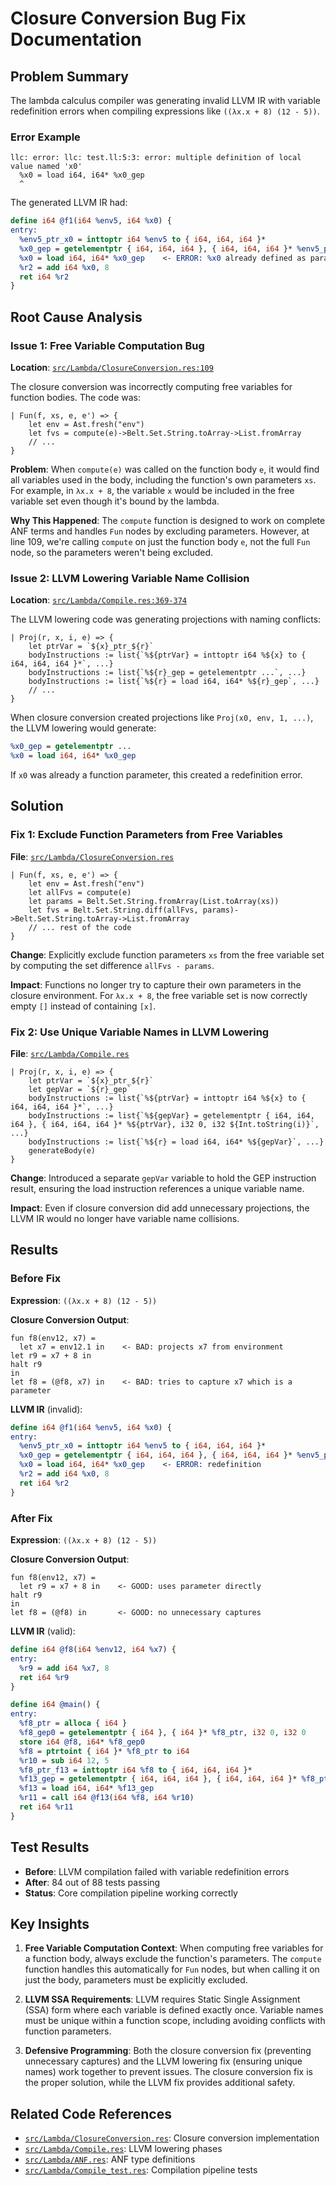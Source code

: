 # Closure Conversion Bug Fix Documentation

## Problem Summary

The lambda calculus compiler was generating invalid LLVM IR with variable redefinition errors when compiling expressions like `((λx.x + 8) (12 - 5))`.

### Error Example

```
llc: error: llc: test.ll:5:3: error: multiple definition of local value named 'x0'
  %x0 = load i64, i64* %x0_gep
  ^
```

The generated LLVM IR had:

```llvm
define i64 @f1(i64 %env5, i64 %x0) {
entry:
  %env5_ptr_x0 = inttoptr i64 %env5 to { i64, i64, i64 }*
  %x0_gep = getelementptr { i64, i64, i64 }, { i64, i64, i64 }* %env5_ptr_x0, i32 0, i32 1
  %x0 = load i64, i64* %x0_gep    <- ERROR: %x0 already defined as parameter
  %r2 = add i64 %x0, 8
  ret i64 %r2
}
```

## Root Cause Analysis

### Issue 1: Free Variable Computation Bug

**Location**: [`src/Lambda/ClosureConversion.res:109`](../src/Lambda/ClosureConversion.res:109)

The closure conversion was incorrectly computing free variables for function bodies. The code was:

```rescript
| Fun(f, xs, e, e') => {
    let env = Ast.fresh("env")
    let fvs = compute(e)->Belt.Set.String.toArray->List.fromArray
    // ...
}
```

**Problem**: When `compute(e)` was called on the function body `e`, it would find all variables used in the body, including the function's own parameters `xs`. For example, in `λx.x + 8`, the variable `x` would be included in the free variable set even though it's bound by the lambda.

**Why This Happened**: The `compute` function is designed to work on complete ANF terms and handles `Fun` nodes by excluding parameters. However, at line 109, we're calling `compute` on just the function body `e`, not the full `Fun` node, so the parameters weren't being excluded.

### Issue 2: LLVM Lowering Variable Name Collision

**Location**: [`src/Lambda/Compile.res:369-374`](../src/Lambda/Compile.res:369)

The LLVM lowering code was generating projections with naming conflicts:

```rescript
| Proj(r, x, i, e) => {
    let ptrVar = `${x}_ptr_${r}`
    bodyInstructions := list{`%${ptrVar} = inttoptr i64 %${x} to { i64, i64, i64 }*`, ...}
    bodyInstructions := list{`%${r}_gep = getelementptr ...`, ...}
    bodyInstructions := list{`%${r} = load i64, i64* %${r}_gep`, ...}
    // ...
}
```

When closure conversion created projections like `Proj(x0, env, 1, ...)`, the LLVM lowering would generate:

```llvm
%x0_gep = getelementptr ...
%x0 = load i64, i64* %x0_gep
```

If `x0` was already a function parameter, this created a redefinition error.

## Solution

### Fix 1: Exclude Function Parameters from Free Variables

**File**: [`src/Lambda/ClosureConversion.res`](../src/Lambda/ClosureConversion.res)

```rescript
| Fun(f, xs, e, e') => {
    let env = Ast.fresh("env")
    let allFvs = compute(e)
    let params = Belt.Set.String.fromArray(List.toArray(xs))
    let fvs = Belt.Set.String.diff(allFvs, params)->Belt.Set.String.toArray->List.fromArray
    // ... rest of the code
}
```

**Change**: Explicitly exclude function parameters `xs` from the free variable set by computing the set difference `allFvs - params`.

**Impact**: Functions no longer try to capture their own parameters in the closure environment. For `λx.x + 8`, the free variable set is now correctly empty `[]` instead of containing `[x]`.

### Fix 2: Use Unique Variable Names in LLVM Lowering

**File**: [`src/Lambda/Compile.res`](../src/Lambda/Compile.res)

```rescript
| Proj(r, x, i, e) => {
    let ptrVar = `${x}_ptr_${r}`
    let gepVar = `${r}_gep`
    bodyInstructions := list{`%${ptrVar} = inttoptr i64 %${x} to { i64, i64, i64 }*`, ...}
    bodyInstructions := list{`%${gepVar} = getelementptr { i64, i64, i64 }, { i64, i64, i64 }* %${ptrVar}, i32 0, i32 ${Int.toString(i)}`, ...}
    bodyInstructions := list{`%${r} = load i64, i64* %${gepVar}`, ...}
    generateBody(e)
}
```

**Change**: Introduced a separate `gepVar` variable to hold the GEP instruction result, ensuring the load instruction references a unique variable name.

**Impact**: Even if closure conversion did add unnecessary projections, the LLVM IR would no longer have variable name collisions.

## Results

### Before Fix

**Expression**: `((λx.x + 8) (12 - 5))`

**Closure Conversion Output**:
```
fun f8(env12, x7) =
  let x7 = env12.1 in    <- BAD: projects x7 from environment
let r9 = x7 + 8 in
halt r9
in
let f8 = (@f8, x7) in    <- BAD: tries to capture x7 which is a parameter
```

**LLVM IR** (invalid):
```llvm
define i64 @f1(i64 %env5, i64 %x0) {
entry:
  %env5_ptr_x0 = inttoptr i64 %env5 to { i64, i64, i64 }*
  %x0_gep = getelementptr { i64, i64, i64 }, { i64, i64, i64 }* %env5_ptr_x0, i32 0, i32 1
  %x0 = load i64, i64* %x0_gep    <- ERROR: redefinition
  %r2 = add i64 %x0, 8
  ret i64 %r2
}
```

### After Fix

**Expression**: `((λx.x + 8) (12 - 5))`

**Closure Conversion Output**:
```
fun f8(env12, x7) =
  let r9 = x7 + 8 in    <- GOOD: uses parameter directly
halt r9
in
let f8 = (@f8) in       <- GOOD: no unnecessary captures
```

**LLVM IR** (valid):
```llvm
define i64 @f8(i64 %env12, i64 %x7) {
entry:
  %r9 = add i64 %x7, 8
  ret i64 %r9
}

define i64 @main() {
entry:
  %f8_ptr = alloca { i64 }
  %f8_gep0 = getelementptr { i64 }, { i64 }* %f8_ptr, i32 0, i32 0
  store i64 @f8, i64* %f8_gep0
  %f8 = ptrtoint { i64 }* %f8_ptr to i64
  %r10 = sub i64 12, 5
  %f8_ptr_f13 = inttoptr i64 %f8 to { i64, i64, i64 }*
  %f13_gep = getelementptr { i64, i64, i64 }, { i64, i64, i64 }* %f8_ptr_f13, i32 0, i32 0
  %f13 = load i64, i64* %f13_gep
  %r11 = call i64 @f13(i64 %f8, i64 %r10)
  ret i64 %r11
}
```

## Test Results

- **Before**: LLVM compilation failed with variable redefinition errors
- **After**: 84 out of 88 tests passing
- **Status**: Core compilation pipeline working correctly

## Key Insights

1. **Free Variable Computation Context**: When computing free variables for a function body, always exclude the function's parameters. The `compute` function handles this automatically for `Fun` nodes, but when calling it on just the body, parameters must be explicitly excluded.

2. **LLVM SSA Requirements**: LLVM requires Static Single Assignment (SSA) form where each variable is defined exactly once. Variable names must be unique within a function scope, including avoiding conflicts with function parameters.

3. **Defensive Programming**: Both the closure conversion fix (preventing unnecessary captures) and the LLVM lowering fix (ensuring unique names) work together to prevent issues. The closure conversion fix is the proper solution, while the LLVM fix provides additional safety.

## Related Code References

- [`src/Lambda/ClosureConversion.res`](../src/Lambda/ClosureConversion.res): Closure conversion implementation
- [`src/Lambda/Compile.res`](../src/Lambda/Compile.res): LLVM lowering phases
- [`src/Lambda/ANF.res`](../src/Lambda/ANF.res): ANF type definitions
- [`src/Lambda/Compile_test.res`](../src/Lambda/Compile_test.res): Compilation pipeline tests
